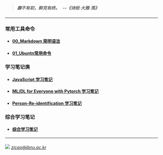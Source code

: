 > ##### 靡不有初，鲜克有终。 &nbsp; --《诗经·大雅·荡》

---

### 常用工具命令

  - #### [00_Markdown 简明语法](./Diary/06_Markdown-Commands.md)
  - #### [01_Ubuntn常用命令](./Diary/00_Conda-Commands.md)

  
### 学习笔记类

  - #### [JavaScript 学习笔记](./JavaScript)
  - #### [ML/DL for Everyone with Pytorch 学习笔记](./ML-DL-Pytorch)
  - #### [Person-Re-identification 学习笔记](./Person-Re-identification)

### 综合学习笔记
  
  - #### [综合学习笔记](./Diary)
    
  
  
---
###### ![](./images/mail.ico) *zjcao@jbnu.ac.kr* 

